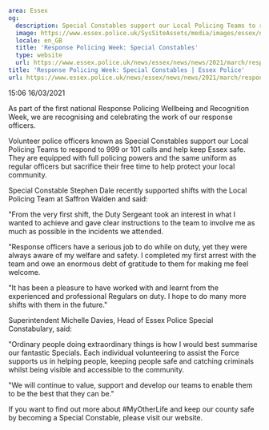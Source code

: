 ```yaml
area: Essex
og:
  description: Special Constables support our Local Policing Teams to respond to 999 or 101 calls and help keep Essex safe.
  image: https://www.essex.police.uk/SysSiteAssets/media/images/essex/news/news/2021/03-march/response-policing-specials---800.jpg?crop=(20,0,780,400)&amp;w=600&amp;h=300&amp;scale=both
  locale: en_GB
  title: 'Response Policing Week: Special Constables'
  type: website
  url: https://www.essex.police.uk/news/essex/news/news/2021/march/response-policing-week-special-constables/
title: 'Response Policing Week: Special Constables | Essex Police'
url: https://www.essex.police.uk/news/essex/news/news/2021/march/response-policing-week-special-constables/
```

15:06 16/03/2021

As part of the first national Response Policing Wellbeing and Recognition Week, we are recognising and celebrating the work of our response officers.

Volunteer police officers known as Special Constables support our Local Policing Teams to respond to 999 or 101 calls and help keep Essex safe. They are equipped with full policing powers and the same uniform as regular officers but sacrifice their free time to help protect your local community.

Special Constable Stephen Dale recently supported shifts with the Local Policing Team at Saffron Walden and said:

"From the very first shift, the Duty Sergeant took an interest in what I wanted to achieve and gave clear instructions to the team to involve me as much as possible in the incidents we attended.

"Response officers have a serious job to do while on duty, yet they were always aware of my welfare and safety. I completed my first arrest with the team and owe an enormous debt of gratitude to them for making me feel welcome.

"It has been a pleasure to have worked with and learnt from the experienced and professional Regulars on duty. I hope to do many more shifts with them in the future."

Superintendent Michelle Davies, Head of Essex Police Special Constabulary, said:

"Ordinary people doing extraordinary things is how I would best summarise our fantastic Specials. Each individual volunteering to assist the Force supports us in helping people, keeping people safe and catching criminals whilst being visible and accessible to the community.

"We will continue to value, support and develop our teams to enable them to be the best that they can be."

If you want to find out more about #MyOtherLife and keep our county safe by becoming a Special Constable, please visit our website.

